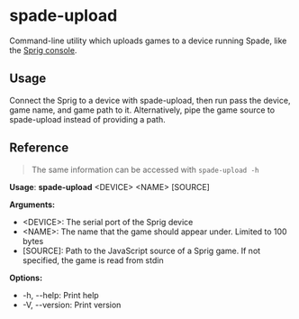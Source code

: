 # spade-upload

Command-line utility which uploads games to a device running Spade, like the
[Sprig console](https://sprig.hackclub.com).

## Usage

Connect the Sprig to a device with spade-upload, then run pass the device,
game name, and game path to it. Alternatively, pipe the game source to
spade-upload instead of providing a path.

## Reference

> The same information can be accessed with `spade-upload -h`

**Usage**: **spade-upload** &lt;DEVICE&gt; &lt;NAME&gt; [SOURCE]

**Arguments:**

- &lt;DEVICE&gt;: The serial port of the Sprig device
- &lt;NAME&gt;: The name that the game should appear under. Limited to 100
  bytes
- [SOURCE]: Path to the JavaScript source of a Sprig game. If not specified,
  the game is read from stdin

**Options:**

- -h, --help: Print help
- -V, --version: Print version

